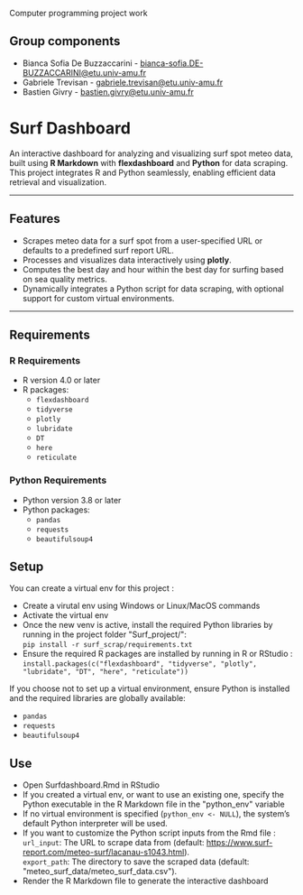 Computer programming project work

## Group components 
- Bianca Sofia De Buzzaccarini - bianca-sofia.DE-BUZZACCARINI@etu.univ-amu.fr
- Gabriele Trevisan - gabriele.trevisan@etu.univ-amu.fr
- Bastien Givry  - bastien.givry@etu.univ-amu.fr

# Surf Dashboard

An interactive dashboard for analyzing and visualizing surf spot meteo data, built using **R Markdown** with **flexdashboard** and **Python** for data scraping. This project integrates R and Python seamlessly, enabling efficient data retrieval and visualization.

---

## Features

- Scrapes meteo data for a surf spot from a user-specified URL or defaults to a predefined surf report URL.
- Processes and visualizes data interactively using **plotly**.
- Computes the best day and hour within the best day for surfing based on sea quality metrics.
- Dynamically integrates a Python script for data scraping, with optional support for custom virtual environments.

---

## Requirements

### R Requirements
- R version 4.0 or later
- R packages:
  - `flexdashboard`
  - `tidyverse`
  - `plotly`
  - `lubridate`
  - `DT`
  - `here`
  - `reticulate`

### Python Requirements
- Python version 3.8 or later
- Python packages:
  - `pandas`
  - `requests`
  - `beautifulsoup4`

## Setup
You can create a virtual env for this project : 
- Create a virutal env using Windows or Linux/MacOS commands
- Activate the virtual env
- Once the new venv is active, install the required Python libraries by running in the project folder "Surf_project/":  
`pip install -r surf_scrap/requirements.txt`
- Ensure the required R packages are installed by running in R or RStudio :  
`install.packages(c("flexdashboard", "tidyverse", "plotly", "lubridate", "DT", "here", "reticulate"))`

If you choose not to set up a virtual environment, ensure Python is installed and the required libraries are globally available:
- `pandas`
- `requests`
- `beautifulsoup4`

## Use 
- Open Surfdashboard.Rmd in RStudio
- If you created a virtual env, or want to use an existing one, specify the Python executable in the R Markdown file in the "python_env" variable
- If no virtual environment is specified (`python_env <- NULL`), the system’s default Python interpreter will be used.
- If you want to customize the Python script inputs from the Rmd file :    
`url_input`: The URL to scrape data from (default: https://www.surf-report.com/meteo-surf/lacanau-s1043.html).   
`export_path`: The directory to save the scraped data (default: "meteo_surf_data/meteo_surf_data.csv").
- Render the R Markdown file to generate the interactive dashboard 